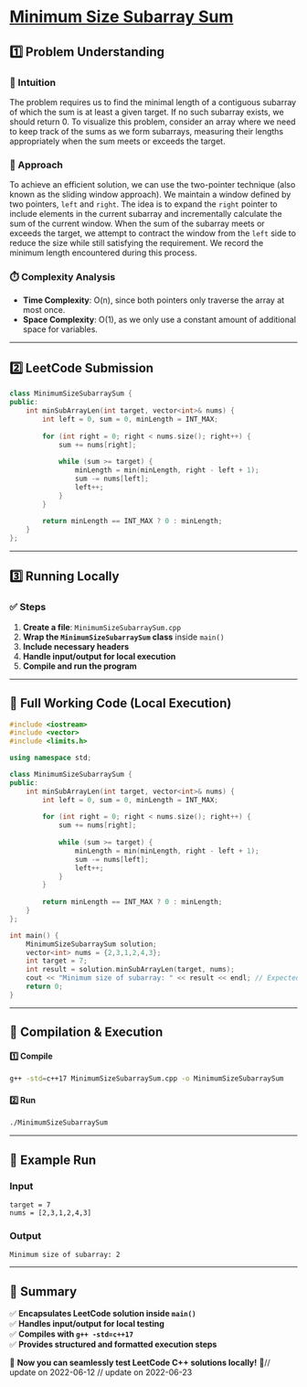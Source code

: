 # **[Minimum Size Subarray Sum](https://leetcode.com/problems/minimum-size-subarray-sum/description/)**  

## **1️⃣ Problem Understanding**  
### **📌 Intuition**  
The problem requires us to find the minimal length of a contiguous subarray of which the sum is at least a given target. If no such subarray exists, we should return 0. To visualize this problem, consider an array where we need to keep track of the sums as we form subarrays, measuring their lengths appropriately when the sum meets or exceeds the target. 

### **🚀 Approach**  
To achieve an efficient solution, we can use the two-pointer technique (also known as the sliding window approach). We maintain a window defined by two pointers, `left` and `right`. The idea is to expand the `right` pointer to include elements in the current subarray and incrementally calculate the sum of the current window. When the sum of the subarray meets or exceeds the target, we attempt to contract the window from the `left` side to reduce the size while still satisfying the requirement. We record the minimum length encountered during this process.

### **⏱️ Complexity Analysis**  
- **Time Complexity**: O(n), since both pointers only traverse the array at most once.
- **Space Complexity**: O(1), as we only use a constant amount of additional space for variables.

---  

## **2️⃣ LeetCode Submission**  
```cpp
class MinimumSizeSubarraySum {
public:
    int minSubArrayLen(int target, vector<int>& nums) {
        int left = 0, sum = 0, minLength = INT_MAX;
        
        for (int right = 0; right < nums.size(); right++) {
            sum += nums[right];
            
            while (sum >= target) {
                minLength = min(minLength, right - left + 1);
                sum -= nums[left];
                left++;
            }
        }
        
        return minLength == INT_MAX ? 0 : minLength;
    }
};
```  

---  

## **3️⃣ Running Locally**  
### **✅ Steps**  
1. **Create a file**: `MinimumSizeSubarraySum.cpp`  
2. **Wrap the `MinimumSizeSubarraySum` class** inside `main()`  
3. **Include necessary headers**  
4. **Handle input/output for local execution**  
5. **Compile and run the program**  

---  

## **📝 Full Working Code (Local Execution)**  
```cpp
#include <iostream>
#include <vector>
#include <limits.h>

using namespace std;

class MinimumSizeSubarraySum {
public:
    int minSubArrayLen(int target, vector<int>& nums) {
        int left = 0, sum = 0, minLength = INT_MAX;
        
        for (int right = 0; right < nums.size(); right++) {
            sum += nums[right];
            
            while (sum >= target) {
                minLength = min(minLength, right - left + 1);
                sum -= nums[left];
                left++;
            }
        }
        
        return minLength == INT_MAX ? 0 : minLength;
    }
};

int main() {
    MinimumSizeSubarraySum solution;
    vector<int> nums = {2,3,1,2,4,3};
    int target = 7;
    int result = solution.minSubArrayLen(target, nums);
    cout << "Minimum size of subarray: " << result << endl; // Expected output: 2
    return 0;
}
```  

---  

## **🔧 Compilation & Execution**  
#### **1️⃣ Compile**  
```bash
g++ -std=c++17 MinimumSizeSubarraySum.cpp -o MinimumSizeSubarraySum
```  

#### **2️⃣ Run**  
```bash
./MinimumSizeSubarraySum
```  

---  

## **🎯 Example Run**  
### **Input**  
```
target = 7
nums = [2,3,1,2,4,3]
```  
### **Output**  
```
Minimum size of subarray: 2
```  

---  

## **📌 Summary**  
✅ **Encapsulates LeetCode solution inside `main()`**  
✅ **Handles input/output for local testing**  
✅ **Compiles with `g++ -std=c++17`**  
✅ **Provides structured and formatted execution steps**  

🚀 **Now you can seamlessly test LeetCode C++ solutions locally!** 🚀// update on 2022-06-12
// update on 2022-06-23
